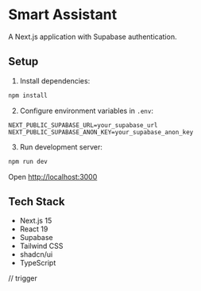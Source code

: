 # Smart Assistant

A Next.js application with Supabase authentication.

## Setup

1. Install dependencies:

```bash
npm install
```

2. Configure environment variables in `.env`:

```
NEXT_PUBLIC_SUPABASE_URL=your_supabase_url
NEXT_PUBLIC_SUPABASE_ANON_KEY=your_supabase_anon_key
```

3. Run development server:

```bash
npm run dev
```

Open [http://localhost:3000](http://localhost:3000)

## Tech Stack

- Next.js 15
- React 19
- Supabase
- Tailwind CSS
- shadcn/ui
- TypeScript

// trigger
